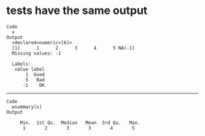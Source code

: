# tests have the same output

    Code
      x
    Output
      <declared<numeric>[6]>
      [1]      1      2      3      4      5 NA(-1)
      Missing values: -1
      
      Labels:
       value label
           1  Good
           5   Bad
          -1    DK

---

    Code
      wsummary(x)
    Output
      
         Min.  1st Qu.  Median   Mean  3rd Qu.   Max. 
          1       2       3       3       4       5   
      

